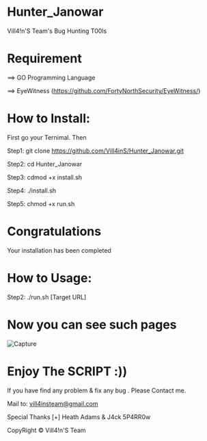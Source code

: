 # Hunter_Janowar
Vill4!n'S Team's Bug Hunting T00ls

# Requirement
==> GO Programming Language

==> EyeWitness (https://github.com/FortyNorthSecurity/EyeWitness/)

# How to Install:
First go your Ternimal. Then

Step1: git clone https://github.com/Vill4inS/Hunter_Janowar.git

Step2: cd Hunter_Janowar

Step3: cdmod +x install.sh

Step4: ./install.sh

Step5: chmod +x run.sh

# Congratulations
Your installation has been completed

# How to Usage:

Step2: ./run.sh [Target URL]

# Now you can see such pages

![Capture](https://user-images.githubusercontent.com/64704348/81594828-5d5cac80-9376-11ea-9cea-fc366cf77a3b.JPG)


# Enjoy The SCRIPT :))
If you have find any problem & fix any bug . Please Contact me.

Mail to: vill4insteam@gmail.com

Special Thanks [+] Heath Adams & J4ck 5P4RR0w

CopyRight © Vill4!n'S Team
